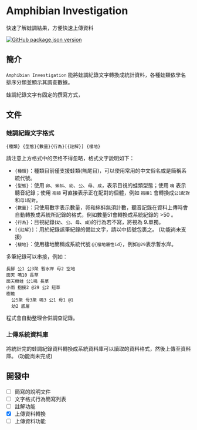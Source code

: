 # Amphibian Investigation
快速了解蛙調結果，方便快速上傳資料

[![GitHub package.json version](https://img.shields.io/github/package-json/v/regustration/g.amphibian-investigation.svg)](https://github.com/regustration/g.amphibian-investigation)

## 簡介

`Amphibian Investigation` 能將蛙調紀錄文字轉換成統計資料，各種蛙類依學名排序分類並顯示其調查數據。

蛙調紀錄文字有固定的撰寫方式，

## 文件

### 蛙調紀錄文字格式

```
{種類} {型態}{數量}{行為}[{註解}] {棲地}
```
請注意上方格式中的空格不得忽略，格式文字說明如下：
* `{種類}`：種類目前僅支援蛙類(無尾目)，可以使用常用的中文俗名或是簡稱系統代號。
* `{型態}`：使用 `卵`、`蝌蚪`、`幼`、`公`、`母`、`成`，表示目視的蛙類型態；使用 `鳴` 表示聽音紀錄；使用 `抱接` 可直接表示正在配對的個體，例如 `抱接1` 會轉換成`公1配對`和`母1配對`。
* `{數量}`：只使用數字表示數量，卵和蝌蚪無須計數，聽音記錄在資料上傳時會自動轉換成系統所記錄的格式，例如數量51會轉換成系統紀錄的 >50 。
* `{行為}`：目視紀錄(`幼`、`公`、`母`、`成`)的行為若不寫，將視為 9.單獨。
* `[{註解}]`：用於紀錄該筆紀錄的備註文字，請以中括號包裹之。 (功能尚未支援)
* `{棲地}`：使用棲地簡稱或系統代號 `@{棲地屬性id}`，例如`@29`表示暫水岸。

多筆紀錄可以串接，例如：
```
長腳 公1 公3聚 暫水岸 母2 空地
面天 鳴10 長草
面天樹蛙 公1鳴 長草
小雨 抱接2 @29 公2 短草
樹蟾
  公5聚 母3聚 鳴3 公1 母1 @1
  幼2 底層
```
程式會自動整理合併調查記錄。

### 上傳系統資料庫

將統計完的蛙調紀錄資料轉換成系統資料庫可以讀取的資料格式，然後上傳至資料庫。 (功能尚未完成)


## 開發中

- [ ] 簡寫的說明文件
- [ ] 文字格式行為簡寫列表
- [ ] 註解功能
- [x] 上傳資料轉換
- [ ] 上傳資料功能
